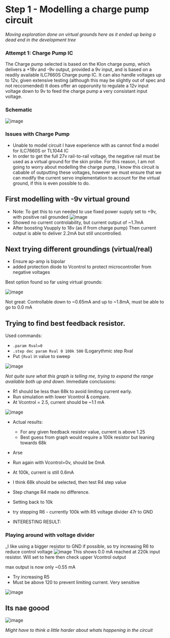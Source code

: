 # Step 1 - Modelling a charge pump circuit
_Moving exploration done on virtual grounds here as it ended up being a dead end in the development tree_


### Attempt 1: Charge Pump IC

The Charge pump selected is based on the Klon charge pump, which delivers a +18v and -9v output, provided a 9v input, and is based on a readily available ILC7660S Charge pump IC. It can also handle voltages up to 12v, given extensive testing (although this may be slightly out of spec and not reccomended) It does offer an opporunity to regulate a 12v input voltage down to 9v to feed the charge pump a very consistant input voltage.

### Schematic
![image](https://github.com/ImogenWren/electrolysisMachine/assets/97303986/14f57c2c-94e5-44a7-b5dc-35a231df9f59)


### Issues with Charge Pump
- Unable to model circuit I have experience with as cannot find a model for ILC7660S or TL1044 IC
- In order to get the full 27v rail-to-rail voltage, the negative rail must be used as a virtual ground for the skin probe.
For this reason, I am not going to worry about modelling the charge pump, I know this circuit is cabable of outputting these voltages, however we must ensure that
we can modify the current servo implementation to account for the virtual ground, if this is even possible to do.

## First modelling with -9v virtual ground
- Note: To get this to run needed to use fixed power supply set to +9v, with positive rail grounded
![image](https://github.com/ImogenWren/electrolysisMachine/assets/97303986/4676e8d9-eed6-4e2c-9d0a-c0c33432b56f)
- Showed no current controlability, but current output of ~1.7mA
- After boosting Vsupply to 18v (as if from charge pump) Then current output is able to deliver 2.2mA but still uncontrolled.

## Next trying different groundings (virtual/real)
- Ensure ap-amp is bipolar
- added protection diode to Vcontrol to protect microcontroller from negative voltages

Best option found so far using virtual grounds:

![image](https://github.com/ImogenWren/electrolysisMachine/assets/97303986/8270e5dd-c864-42ee-b7d5-15ac27f09d07)

Not great: Controllable down to  ~0.65mA and up to ~1.8mA, must be able to go to 0.0 mA

## Trying to find best feedback resistor.
Used commands: <br>
- `.param Rval=0`
- `.step dec param Rval 0 100k 500` (Logarythmic step Rval
- Put `{Rval` in value to sweep

![image](https://github.com/ImogenWren/electrolysisMachine/assets/97303986/6b9913ee-074c-4d83-bbd8-fc5da66994ee)

_Not quite sure what this graph is telling me, trying to expand the range available both up and down._
Immediate conclusions: 
- R1 should be less than 68k to avoid limiting current early.
- Run simulation with lower Vcontrol & compare.
- At Vcontrol = 2.5, current should be ~1.1 mA


![image](https://github.com/ImogenWren/electrolysisMachine/assets/97303986/6edcc1e4-f4cd-434d-bc7d-47682173c56d)

- Actual results:
   - For any given feedback resistor value, current is above 1.25
   - Best guess from graph would require a 100k resistor but leaning towards 68k
 
- Arse

- Run again with Vcontrol=0v, should be 0mA
- At 100k, current is still 0.6mA

- I think 68k should be selected, then test R4 step value
- Step change R4 made no difference.
- Setting back to 10k
- try stepping R6 - currently 100k with R5 voltage divider 47r to GND
- INTERESTING RESULT:

### Playing around with voltage divider
_I like using a bigger resistor to GND if possible, so try increasing R6 to reduce control voltage
 ![image](https://github.com/ImogenWren/electrolysisMachine/assets/97303986/f4139fc7-58e2-447e-8fd6-7d5222a55f6e)
This shows 0.0 mA reached at 220k input resistor. Will set to here then check upper Vcontrol output

max output is now only ~0.55 mA
- Try increasing R5
-  Must be above 120 to prevent limiting current. Very sensitive

![image](https://github.com/ImogenWren/electrolysisMachine/assets/97303986/fa8068d1-3fce-4d40-bca5-a0edf3227206)

## Its nae goood

![image](https://github.com/ImogenWren/electrolysisMachine/assets/97303986/49355dd7-c073-47fd-ad7d-5b114d7c24da)


_Might have to think a little harder about whats happening in the circuit_
 
